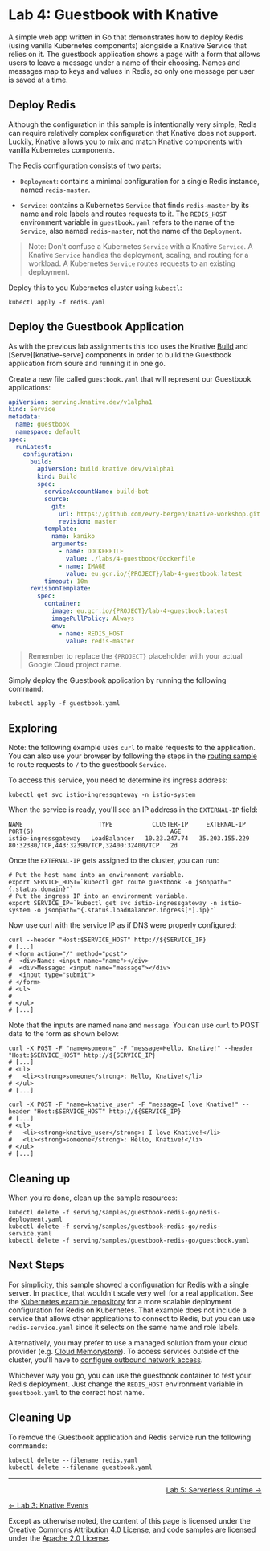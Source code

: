 # Lab 4: Guestbook with Knative

A simple web app written in Go that demonstrates how to deploy Redis (using
vanilla Kubernetes components) alongside a Knative Service that relies on
it. The guestbook application shows a page with a form that allows users to
leave a message under a name of their choosing. Names and messages map to keys
and values in Redis, so only one message per user is saved at a time.

## Deploy Redis

Although the configuration in this sample is intentionally very simple, Redis
can require relatively complex configuration that Knative does not support.
Luckily, Knative allows you to mix and match Knative components with vanilla
Kubernetes components.

The Redis configuration consists of two parts:

* `Deployment`: contains a minimal configuration for a single Redis instance,
  named `redis-master`.

* `Service`: contains a Kubernetes `Service` that finds `redis-master` by its
  name and role labels and routes requests to it. The `REDIS_HOST` environment
  variable in `guestbook.yaml` refers to the name of the `Service`, also named
  `redis-master`, not the name of the `Deployment`.

> Note: Don't confuse a Kubernetes `Service` with a Knative `Service`. A Knative
> `Service` handles the deployment, scaling, and routing for a workload. A
> Kubernetes `Service` routes requests to an existing deployment.

Deploy this to you Kubernetes cluster using `kubectl`:

```shell
kubectl apply -f redis.yaml
```

## Deploy the Guestbook Application

As with the previous lab assignments this too uses the Knative
[Build][knative-build] and [Serve][knative-serve] components in order to build
the Guestbook application from soure and running it in one go.

[knative-build]: https://www.knative.dev/docs/build
[knative-serving]: https://www.knative.dev/docs/serving/

Create a new file called `guestbook.yaml` that will represent our Guestbook
applications:

```yaml
apiVersion: serving.knative.dev/v1alpha1
kind: Service
metadata:
  name: guestbook
  namespace: default
spec:
  runLatest:
    configuration:
      build:
        apiVersion: build.knative.dev/v1alpha1
        kind: Build
        spec:
          serviceAccountName: build-bot
          source:
            git:
              url: https://github.com/evry-bergen/knative-workshop.git
              revision: master
          template:
            name: kaniko
            arguments:
              - name: DOCKERFILE
                value: ./labs/4-guestbook/Dockerfile
              - name: IMAGE
                value: eu.gcr.io/{PROJECT}/lab-4-guestbook:latest
          timeout: 10m
      revisionTemplate:
        spec:
          container:
            image: eu.gcr.io/{PROJECT}/lab-4-guestbook:latest
            imagePullPolicy: Always
            env:
              - name: REDIS_HOST
                value: redis-master
```

> Remember to replace the `{PROJECT}` placeholder with your actual Google Cloud project name.

Simply deploy the Guestbook application by running the following command:

```shell
kubectl apply -f guestbook.yaml
```

## Exploring

Note: the following example uses `curl` to make requests to the application. You
can also use your browser by following the steps in the [routing
sample](/serving/samples/knative-routing-go) to route requests to `/` to the
guestbook `Service`.

To access this service, you need to determine its ingress address:

```shell
kubectl get svc istio-ingressgateway -n istio-system
```

When the service is ready, you'll see an IP address in the `EXTERNAL-IP` field:

```
NAME                     TYPE           CLUSTER-IP     EXTERNAL-IP      PORT(S)                                      AGE
istio-ingressgateway   LoadBalancer   10.23.247.74   35.203.155.229   80:32380/TCP,443:32390/TCP,32400:32400/TCP   2d
```

Once the `EXTERNAL-IP` gets assigned to the cluster, you can run:

```shell
# Put the host name into an environment variable.
export SERVICE_HOST=`kubectl get route guestbook -o jsonpath="{.status.domain}"`
# Put the ingress IP into an environment variable.
export SERVICE_IP=`kubectl get svc istio-ingressgateway -n istio-system -o jsonpath="{.status.loadBalancer.ingress[*].ip}"`
```

Now use curl with the service IP as if DNS were properly configured:

```shell
curl --header "Host:$SERVICE_HOST" http://${SERVICE_IP}
# [...]
# <form action="/" method="post">
#  <div>Name: <input name="name"></div>
#  <div>Message: <input name="message"></div>
#  <input type="submit">
# </form>
# <ul>
#
# </ul>
# [...]
```

Note that the inputs are named `name` and `message`. You can use `curl` to POST
data to the form as shown below:

```shell
curl -X POST -F "name=someone" -F "message=Hello, Knative!" --header "Host:$SERVICE_HOST" http://${SERVICE_IP}
# [...]
# <ul>
#   <li><strong>someone</strong>: Hello, Knative!</li>
# </ul>
# [...]
```

```shell
curl -X POST -F "name=knative_user" -F "message=I love Knative!" --header "Host:$SERVICE_HOST" http://${SERVICE_IP}
# [...]
# <ul>
#   <li><strong>knative_user</strong>: I love Knative!</li>
#   <li><strong>someone</strong>: Hello, Knative!</li>
# </ul>
# [...]
```

## Cleaning up

When you're done, clean up the sample resources:

```shell
kubectl delete -f serving/samples/guestbook-redis-go/redis-deployment.yaml
kubectl delete -f serving/samples/guestbook-redis-go/redis-service.yaml
kubectl delete -f serving/samples/guestbook-redis-go/guestbook.yaml
```

## Next Steps

For simplicity, this sample showed a configuration for Redis with a single
server. In practice, that wouldn't scale very well for a real application. See
the [Kubernetes example repository](https://github.com/kubernetes/examples/tree/master/staging/storage/redis)
for a more scalable deployment configuration for Redis on Kubernetes. That
example does not include a service that allows other applications to connect to
Redis, but you can use `redis-service.yaml` since it selects on the same name
and role labels.

Alternatively, you may prefer to use a managed solution from your cloud provider
(e.g. [Cloud Memorystore](https://cloud.google.com/memorystore/)). To access
services outside of the cluster, you'll have to
[configure outbound network access](/serving/outbound-network-access.md).

Whichever way you go, you can use the guestbook container to test your Redis
deployment. Just change the `REDIS_HOST` environment variable in
`guestbook.yaml` to the correct host name.

## Cleaning Up

To remove the Guestbook application and Redis service run the following commands:

```shell
kubectl delete --filename redis.yaml
kubectl delete --filename guestbook.yaml
```

---

<p align="right"><a href="../5-buildpack">Lab 5: Serverless Runtime →</a></p>
<p align="left"><a href="../2-build">← Lab 3: Knative Events</a></p>

Except as otherwise noted, the content of this page is licensed under the
[Creative Commons Attribution 4.0 License][cc-by], and code samples are licensed
under the [Apache 2.0 License][apache-2-0].

[cc-by]: https://creativecommons.org/licenses/by/4.0/
[apache-2-0]: https://www.apache.org/licenses/LICENSE-2.0
